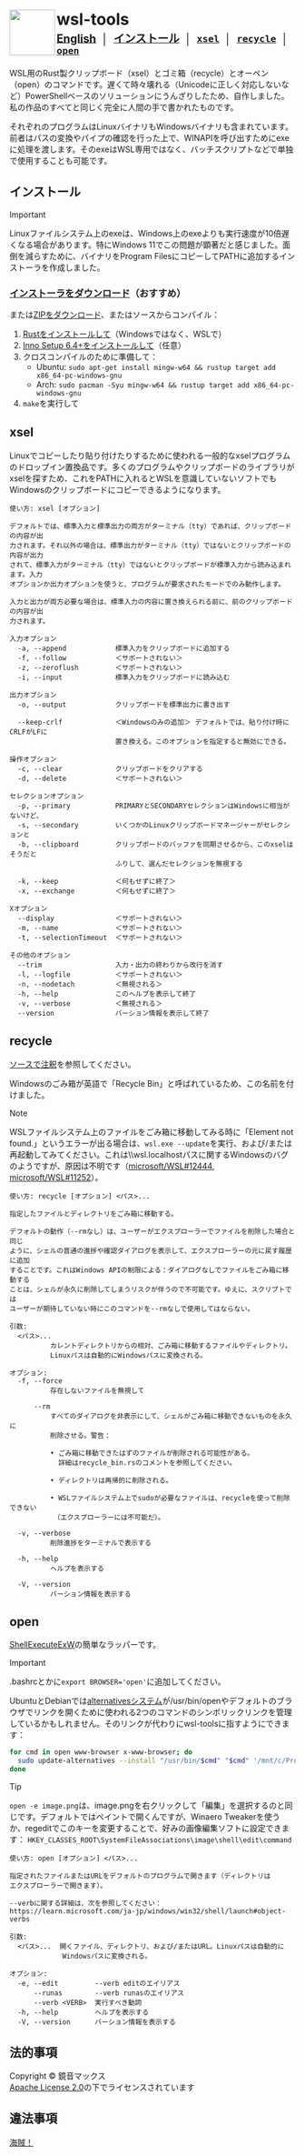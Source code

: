 <h1>
  <img src="rustuxdows.svg" height="80" align="left" />
  wsl-tools
  <br />
  <sup><sub>
    <a href="README.md">English</a>
    &nbsp;│&nbsp;
    <a href="#インストール">インストール</a>
    &nbsp;│&nbsp;
    <a href="#xsel"><code>xsel</code></a>
    &nbsp;│&nbsp;
    <a href="#recycle"><code>recycle</code></a>
    &nbsp;│&nbsp;
    <a href="#open"><code>open</code></a>
  </sub></sup>
</h1>

WSL用のRust製クリップボード（xsel）とゴミ箱（recycle）とオーペン（open）のコマンドです。遅くて時々壊れる（Unicodeに正しく対応しないなど）PowerShellベースのソリューションにうんざりしたため、自作しました。私の作品のすべてと同じく完全に人間の手で書かれたものです。

それぞれのプログラムはLinuxバイナリもWindowsバイナリも含まれています。前者はパスの変換やパイプの確認を行った上で、WINAPIを呼び出すためにexeに処理を渡します。そのexeはWSL専用ではなく、バッチスクリプトなどで単独で使用することも可能です。

## インストール

> [!IMPORTANT]
> Linuxファイルシステム上のexeは、Windows上のexeよりも実行速度が10倍遅くなる場合があります。特にWindows 11でこの問題が顕著だと感じました。面倒を減らすために、バイナリをProgram FilesにコピーしてPATHに追加するインストーラを作成しました。

### [インストーラをダウンロード](https://github.com/maxkagamine/wsl-tools/releases/latest/download/wsl-tools-installer.exe)（おすすめ）

または[ZIPをダウンロード](https://github.com/maxkagamine/wsl-tools/releases/latest/download/wsl-tools-portable.zip)、またはソースからコンパイル：

1. [Rustをインストールして](https://rustup.rs/)（Windowsではなく、WSLで）
2. [Inno Setup 6.4+をインストールして](https://jrsoftware.org/isdl.php)（任意）
3. クロスコンパイルのために準備して：
   - Ubuntu: `sudo apt-get install mingw-w64 && rustup target add x86_64-pc-windows-gnu`
   - Arch: `sudo pacman -Syu mingw-w64 && rustup target add x86_64-pc-windows-gnu`
4. `make`を実行して

## xsel

Linuxでコピーしたり貼り付けたりするために使われる一般的なxselプログラムのドロップイン置換品です。多くのプログラムやクリップボードのライブラリがxselを探すため、これをPATHに入れるとWSLを意識していないソフトでもWindowsのクリップボードにコピーできるようになります。

```
使い方: xsel [オプション]

デフォルトでは、標準入力と標準出力の両方がターミナル（tty）であれば、クリップボードの内容が出
力されます。それ以外の場合は、標準出力がターミナル（tty）ではないとクリップボードの内容が出力
されて、標準入力がターミナル（tty）ではないとクリップボードが標準入力から読み込まれます。入力
オプションか出力オプションを使うと、プログラムが要求されたモードでのみ動作します。

入力と出力が両方必要な場合は、標準入力の内容に置き換えられる前に、前のクリップボードの内容が出
力されます。

入力オプション
  -a, --append            標準入力をクリップボードに追加する
  -f, --follow            ＜サポートされない＞
  -z, --zeroflush         ＜サポートされない＞
  -i, --input             標準入力をクリップボードに読み込む

出力オプション
  -o, --output            クリップボードを標準出力に書き出す

  --keep-crlf             ＜Windowsのみの追加＞ デフォルトでは、貼り付け時にCRLFがLFに
                          置き換える。このオプションを指定すると無効にできる。

操作オプション
  -c, --clear             クリップボードをクリアする
  -d, --delete            ＜サポートされない＞

セレクションオプション
  -p, --primary           PRIMARYとSECONDARYセレクションはWindowsに相当がないけど、
  -s, --secondary         いくつかのLinuxクリップボードマネージャーがセレクションと
  -b, --clipboard         クリップボードのバッファを同期させるから、このxselはそうだと
                          ふりして、選んだセレクションを無視する

  -k, --keep              ＜何もせずに終了＞
  -x, --exchange          ＜何もせずに終了＞

Xオプション
  --display               ＜サポートされない＞
  -m, --name              ＜サポートされない＞
  -t, --selectionTimeout  ＜サポートされない＞

その他のオプション
  --trim                  入力・出力の終わりから改行を消す
  -l, --logfile           ＜サポートされない＞
  -n, --nodetach          ＜無視される＞
  -h, --help              このヘルプを表示して終了
  -v, --verbose           ＜無視される＞
  --version               バーション情報を表示して終了
```

## recycle

[ソースで注釈](src/recycle_bin.rs)を参照してください。

Windowsのごみ箱が英語で「Recycle Bin」と呼ばれているため、この名前を付けました。

> [!NOTE]
> WSLファイルシステム上のファイルをごみ箱に移動してみる時に「Element not found.」というエラーが出る場合は、`wsl.exe --update`を実行、および/または再起動してみてください。これは\\\\wsl.localhostパスに関するWindowsのバグのようですが、原因は不明です（[microsoft/WSL#12444](https://github.com/microsoft/WSL/issues/12444), [microsoft/WSL#11252](https://github.com/microsoft/WSL/issues/11252)）。

```
使い方: recycle [オプション] <パス>...

指定したファイルとディレクトリをごみ箱に移動する。

デフォルトの動作（--rmなし）は、ユーザーがエクスプローラーでファイルを削除した場合と同じ
ように、シェルの普通の進捗や確認ダイアログを表示して、エクスプローラーの元に戻す履歴に追加
することです。これはWindows APIの制限による：ダイアログなしでファイルをごみ箱に移動する
ことは、シェルが永久に削除してしまうリスクが伴うので不可能です。ゆえに、スクリプトでは
ユーザーが期待していない時にこのコマンドを--rmなしで使用してはならない。

引数:
  <パス>...
          カレントディレクトリからの相対、ごみ箱に移動するファイルやディレクトリ。
          Linuxパスは自動的にWindowsパスに変換される。

オプション:
  -f, --force
          存在しないファイルを無視して

      --rm
          すべてのダイアログを非表示にして、シェルがごみ箱に移動できないものを永久に
          削除させる。警告：

          • ごみ箱に移動できたはずのファイルが削除される可能性がある。
            詳細はrecycle_bin.rsのコメントを参照してください。

          • ディレクトリは再帰的に削除される。

          • WSLファイルシステム上でsudoが必要なファイルは、recycleを使って削除できない
          　（エクスプローラーには不可能だ）。

  -v, --verbose
          削除進捗をターミナルで表示する

  -h, --help
          ヘルプを表示する

  -V, --version
          バーション情報を表示する
```

## open

[ShellExecuteExW](https://learn.microsoft.com/ja-jp/windows/win32/api/shellapi/nf-shellapi-shellexecuteexw)の簡単なラッパーです。

> [!IMPORTANT]
> .bashrcとかに`export BROWSER='open'`に追加してください。
> 
> UbuntuとDebianでは[alternativesシステム](https://manpages.debian.org/wheezy/dpkg/update-alternatives.8.ja.html)が/usr/bin/openやデフォルトのブラウザでリンクを開くために使われる2つのコマンドのシンボリックリンクを管理しているかもしれません。そのリンクが代わりにwsl-toolsに指すようにできます：
> ```bash
> for cmd in open www-browser x-www-browser; do
>   sudo update-alternatives --install "/usr/bin/$cmd" "$cmd" '/mnt/c/Program Files/wsl-tools/open' 999
> done
> ```

> [!TIP]
> `open -e image.png`は、image.pngを右クリックして「編集」を選択するのと同じです。デフォルトではペイントで開くんですが、Winaero Tweakerを使うか、regeditでこのキーを変更することで、好みの画像編集ソフトに設定できます： `HKEY_CLASSES_ROOT\SystemFileAssociations\image\shell\edit\command`

```
使い方: open [オプション] <パス>...

指定されたファイルまたはURLをデフォルトのプログラムで開きます（ディレクトリは
エクスプローラーで開きます）。

--verbに関する詳細は、次を参照してください：
https://learn.microsoft.com/ja-jp/windows/win32/shell/launch#object-verbs

引数:
  <パス>...  開くファイル、ディレクトリ、および/またはURL。Linuxパスは自動的に
             Windowsパスに変換される。

オプション:
  -e, --edit         --verb editのエイリアス
      --runas        --verb runasのエイリアス
      --verb <VERB>  実行すべき動詞
  -h, --help         ヘルプを表示する
  -V, --version      バーション情報を表示する
```

## 法的事項

Copyright © 鏡音マックス  
[Apache License 2.0](LICENSE.txt)の下でライセンスされています

## 違法事項

[海賊！](https://www.youtube.com/watch?v=NSZhIAfR6dA)
